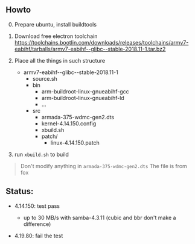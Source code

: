 ## Howto
0. Prepare ubuntu, install buildtools

1. Download free electron toolchain https://toolchains.bootlin.com/downloads/releases/toolchains/armv7-eabihf/tarballs/armv7-eabihf--glibc--stable-2018.11-1.tar.bz2

2. Place all the things in such structure
    - armv7-eabihf--glibc--stable-2018.11-1
      - source.sh
      - bin
        - arm-buildroot-linux-gnueabihf-gcc
        - arm-buildroot-linux-gnueabihf-ld
        - ...
      - src
        - armada-375-wdmc-gen2.dts
        - kernel-4.14.150.config
        - xbuild.sh
        - patch/
          - linux-4.14.150.patch

3. run `xbuild.sh` to build

> Don't modify anything in `armada-375-wdmc-gen2.dts` The file is from fox


## Status:
 - 4.14.150: test pass
   - up to 30 MB/s with samba-4.3.11 (cubic and bbr don't make a difference)

 - 4.19.80: fail the test
